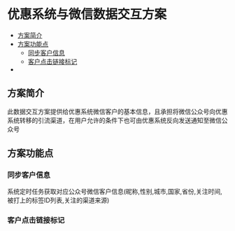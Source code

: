 # 优惠系统与微信数据交互方案

- [方案简介](#方案简介)
- [方案功能点](#方案功能点)
    - [同步客户信息](#同步客户信息)
    - [客户点击链接标记](#客户点击链接标记)
- 

## 方案简介
此数据交互方案提供给优惠系统微信客户的基本信息，且承担将微信公众号向优惠系统转移的引流渠道，在用户允许的条件下也可由优惠系统反向发送通知至微信公众号

## 方案功能点
### 同步客户信息
系统定时任务获取对应公众号微信客户信息(昵称,性别,城市,国家,省份,关注时间,被打上的标签ID列表,关注的渠道来源)

### 客户点击链接标记
